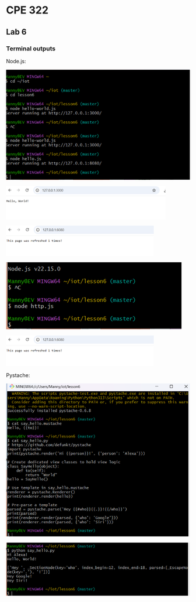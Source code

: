 # CPE 322
## Lab 6
### Terminal outputs

Node.js:

![Image](https://github.com/Mannyv443/Design-6/blob/dada87753868bdce759d3a29334f9f82c1402218/Lab6/Lab6-1.png)

![Image](https://github.com/Mannyv443/Design-6/blob/1bc770cfe836ec874b5e29662a3732ebfb656424/Lab6/Lab6-1-1.png)

![Image](https://github.com/Mannyv443/Design-6/blob/eb553ac2843d4ceffc25a8696d53938779bfccd3/Lab6/Lab6-3-3.png)

![Image](https://github.com/Mannyv443/Design-6/blob/40c2ec153caec689cbe15a841b60ccd9aff63e40/Lab6/Lab6-3.png)

![Image](https://github.com/Mannyv443/Design-6/blob/cd4f32ff4084f1346903c4c23b8fe6abd2d13aed/Lab6/Lab6-3-3.png)

Pystache:

![Image](https://github.com/Mannyv443/Design-6/blob/666e36de2f673366473fc68a9667f193a1312db4/Lab6/Lab6-4.png)

![Image](https://github.com/Mannyv443/Design-6/blob/54887e0ac937b40c17eef73318fbde5d466d4790/Lab6/Lab6-5.png)

